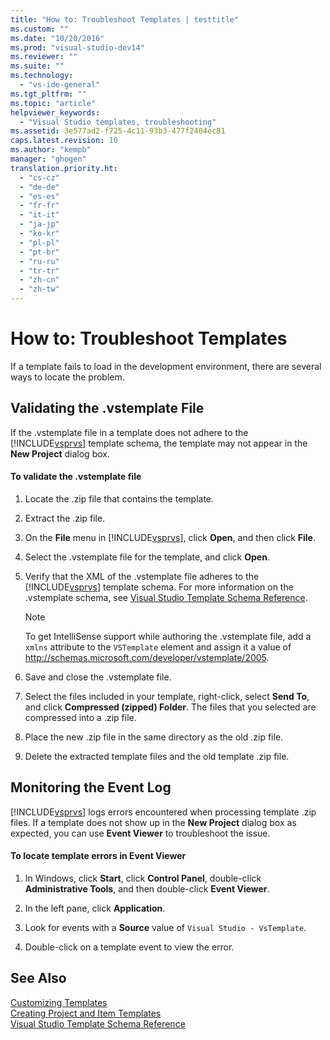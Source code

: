 ```yaml
---
title: "How to: Troubleshoot Templates | testtitle"
ms.custom: ""
ms.date: "10/20/2016"
ms.prod: "visual-studio-dev14"
ms.reviewer: ""
ms.suite: ""
ms.technology: 
  - "vs-ide-general"
ms.tgt_pltfrm: ""
ms.topic: "article"
helpviewer_keywords: 
  - "Visual Studio templates, troubleshooting"
ms.assetid: 3e577ad2-f725-4c11-93b3-477f2404ec81
caps.latest.revision: 10
ms.author: "kempb"
manager: "ghogen"
translation.priority.ht: 
  - "cs-cz"
  - "de-de"
  - "es-es"
  - "fr-fr"
  - "it-it"
  - "ja-jp"
  - "ko-kr"
  - "pl-pl"
  - "pt-br"
  - "ru-ru"
  - "tr-tr"
  - "zh-cn"
  - "zh-tw"
---
```

# How to: Troubleshoot Templates
If a template fails to load in the development environment, there are several ways to locate the problem.  
  
## Validating the .vstemplate File  
 If the .vstemplate file in a template does not adhere to the [!INCLUDE[vsprvs](../code-quality/includes/vsprvs_md.md)] template schema, the template may not appear in the **New Project** dialog box.  
  
#### To validate the .vstemplate file  
  
1.  Locate the .zip file that contains the template.  
  
2.  Extract the .zip file.  
  
3.  On the **File** menu in [!INCLUDE[vsprvs](../code-quality/includes/vsprvs_md.md)], click **Open**, and then click **File**.  
  
4.  Select the .vstemplate file for the template, and click **Open**.  
  
5.  Verify that the XML of the .vstemplate file adheres to the [!INCLUDE[vsprvs](../code-quality/includes/vsprvs_md.md)] template schema. For more information on the .vstemplate schema, see [Visual Studio Template Schema Reference](../extensibility/visual-studio-template-schema-reference.md).  
  
    > [!NOTE]
    >  To get IntelliSense support while authoring the .vstemplate file, add a `xmlns` attribute to the `VSTemplate` element and assign it a value of http://schemas.microsoft.com/developer/vstemplate/2005.  
  
6.  Save and close the .vstemplate file.  
  
7.  Select the files included in your template, right-click, select **Send To**, and click **Compressed (zipped) Folder**. The files that you selected are compressed into a .zip file.  
  
8.  Place the new .zip file in the same directory as the old .zip file.  
  
9. Delete the extracted template files and the old template .zip file.  
  
## Monitoring the Event Log  
 [!INCLUDE[vsprvs](../code-quality/includes/vsprvs_md.md)] logs errors encountered when processing template .zip files. If a template does not show up in the **New Project** dialog box as expected, you can use **Event Viewer** to troubleshoot the issue.  
  
#### To locate template errors in Event Viewer  
  
1.  In Windows, click **Start**, click **Control Panel**, double-click **Administrative Tools**, and then double-click **Event Viewer**.  
  
2.  In the left pane, click **Application**.  
  
3.  Look for events with a **Source** value of `Visual Studio - VsTemplate`.  
  
4.  Double-click on a template event to view the error.  
  
## See Also  
 [Customizing Templates](../ide/customizing-project-and-item-templates.md)   
 [Creating Project and Item Templates](../ide/creating-project-and-item-templates.md)   
 [Visual Studio Template Schema Reference](../extensibility/visual-studio-template-schema-reference.md)